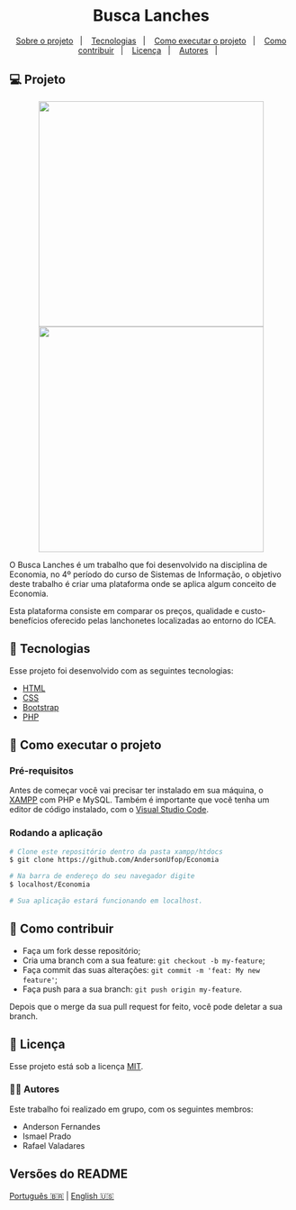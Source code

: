 <h1 align="center">
Busca Lanches
</h1>

<p align="center">
<a href="#-sobre-o-projeto">Sobre o projeto</a>&nbsp;&nbsp;&nbsp;|&nbsp;&nbsp;&nbsp;
<a href="#-tecnologias">Tecnologias</a>&nbsp;&nbsp;&nbsp;|&nbsp;&nbsp;&nbsp;
<a href="#-como-executar-o-projeto">Como executar o projeto</a>&nbsp;&nbsp;&nbsp;|&nbsp;&nbsp;&nbsp;
<a href="#-como-contribuir">Como contribuir</a>&nbsp;&nbsp;&nbsp;|&nbsp;&nbsp;&nbsp;
<a href="#memo-licença">Licença</a>&nbsp;&nbsp;&nbsp;|&nbsp;&nbsp;&nbsp;
<a href="#-autores">Autores</a>&nbsp;&nbsp;&nbsp;|&nbsp;&nbsp;&nbsp;
</p>

## 💻 Projeto

<p align="center">
  <img src="https://user-images.githubusercontent.com/49786548/99914373-c5079300-2cdb-11eb-9150-30c82c4c3aad.png" width="400px";>
  <img src="https://user-images.githubusercontent.com/49786548/99914386-e5cfe880-2cdb-11eb-9528-7c9ebaf9f257.png" width="400px";>
</p>


O Busca Lanches é um trabalho que foi desenvolvido na disciplina de Economia, no 4º período do curso de Sistemas de Informação, o objetivo deste trabalho é criar uma plataforma 
onde se aplica algum conceito de Economia.

Esta plataforma consiste em comparar os preços, qualidade e custo-benefícios oferecido pelas lanchonetes localizadas ao entorno do ICEA.

## 🚀 Tecnologias

Esse projeto foi desenvolvido com as seguintes tecnologias:

- [HTML](https://developer.mozilla.org/pt-BR/docs/Web/HTML)
- [CSS](https://www.w3schools.com/css/)
- [Bootstrap](https://getbootstrap.com/docs/4.5/getting-started/introduction/)
- [PHP](https://www.php.net/manual/en/)

## 🚀 Como executar o projeto

### Pré-requisitos

Antes de começar você vai precisar ter instalado em sua máquina, o [XAMPP](https://www.apachefriends.org/pt_br/index.html) com PHP e MySQL. 
Também é importante que você tenha um editor de código instalado, com o [Visual Studio Code](https://code.visualstudio.com/).

### Rodando a aplicação

```bash
# Clone este repositório dentro da pasta xampp/htdocs
$ git clone https://github.com/AndersonUfop/Economia

# Na barra de endereço do seu navegador digite
$ localhost/Economia

# Sua aplicação estará funcionando em localhost.
```

## 🤔 Como contribuir

- Faça um fork desse repositório;
- Cria uma branch com a sua feature: `git checkout -b my-feature`;
- Faça commit das suas alterações: `git commit -m 'feat: My new feature'`;
- Faça push para a sua branch: `git push origin my-feature`.

Depois que o merge da sua pull request for feito, você pode deletar a sua branch.

## :memo: Licença

Esse projeto está sob a licença [MIT](./LICENSE).

### 🧑‍💻 Autores

Este trabalho foi realizado em grupo, com os seguintes membros:
- Anderson Fernandes
- Ismael Prado
- Rafael Valadares

##  Versões do README

[Português 🇧🇷](./README.md)  |  [English 🇺🇸](./README-en.md)
